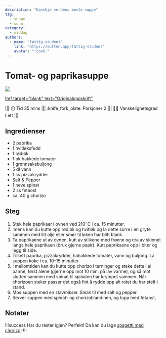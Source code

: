 ```yaml
---
description: "Kanskje verdens beste suppe"
tag:
  - suppe
  - sunn
category:
  - middag
authors:
  - name: "fattig.student"
    link: "https://sulten.app/fattig-student"
    avatar: ":cook:"
---
```


# Tomat- og paprikasuppe

![](/static/tomat-paprika-suppe.webp)

[!ref target="blank" text="Originaloppskrift"](https://sulten.app/recipes/tomato-and-red-pepper-soup-with-chorizo-and-feta-cheese)

||| :timer_clock: Tid
35 mins
||| :knife_fork_plate: Porsjoner
2
||| :cook: Vanskelighetsgrad
Lett
|||

## Ingredienser

- 2 paprika
- 1 hvitløksfedd
- 1 rødløk
- 1 pk hakkede tomater
- 1 grønnsaksbuljong
- 5 dl vann
- 1 ss pizzakrydder
- Salt & Pepper
- 1 neve spinat
- 2 ss fetaost
- ca. 40 g chorizo

## Steg

1. Stek hele paprikaer i ovnen ved $210^{\circ}\mathrm{C}$ i ca. 15 minutter.
2. Imens kan du kutte opp rødløk og hvitløk og la dette surre i en gryte sammen med litt
   olje eller smør til løken har blitt blank.
3. Ta paprikaene ut av ovnen, kutt av stilkene med frøene og dra av skinnet langs hele
   paprikaen (bruk gjerne papir). Kutt paprikaene opp i biter og legg til side.
4. Tilsett paprika, pizzakrydder, hahakkede tomater, vann og buljong. La suppen koke i
   ca. 10–15 minutter.
5. I mellomtiden kan du kutte opp chorizo i terninger og steke dette i ei panne, først
   alene (gjerne opp mot 10 min. på lav varme), og så mot slutten sammen med spinat til
   spinaten har krympet sammen. Når chorizoen steker passer det også fint å rydde opp
   alt rotet du har stelt i stand.
6. Mos suppen med en stavmikser. Smak til med salt og pepper.
7. Server suppen med spinat- og chorizoblandinen, og topp med fetaost.

## Notater

!!!success
Har du rester igjen? Perfekt! Da kan du lage [spagetti med
chorizo](/hovedretter/spagetti-med-chorizo.md)!
!!!
